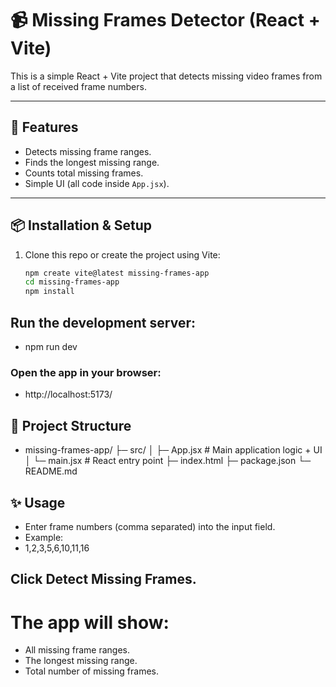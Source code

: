 # 📹 Missing Frames Detector (React + Vite)

This is a simple React + Vite project that detects missing video frames from a list of received frame numbers.

---

## 🚀 Features

- Detects missing frame ranges.
- Finds the longest missing range.
- Counts total missing frames.
- Simple UI (all code inside `App.jsx`).

---

## 📦 Installation & Setup

1. Clone this repo or create the project using Vite:
   ```bash
   npm create vite@latest missing-frames-app
   cd missing-frames-app
   npm install
   ```

## Run the development server:

- npm run dev

### Open the app in your browser:

- http://localhost:5173/

## 📂 Project Structure

- missing-frames-app/
  ├─ src/
  │ ├─ App.jsx # Main application logic + UI
  │ └─ main.jsx # React entry point
  ├─ index.html
  ├─ package.json
  └─ README.md

## ✨ Usage

- Enter frame numbers (comma separated) into the input field.
- Example:
- 1,2,3,5,6,10,11,16

## Click Detect Missing Frames.

# The app will show:

- All missing frame ranges.
- The longest missing range.
- Total number of missing frames.

